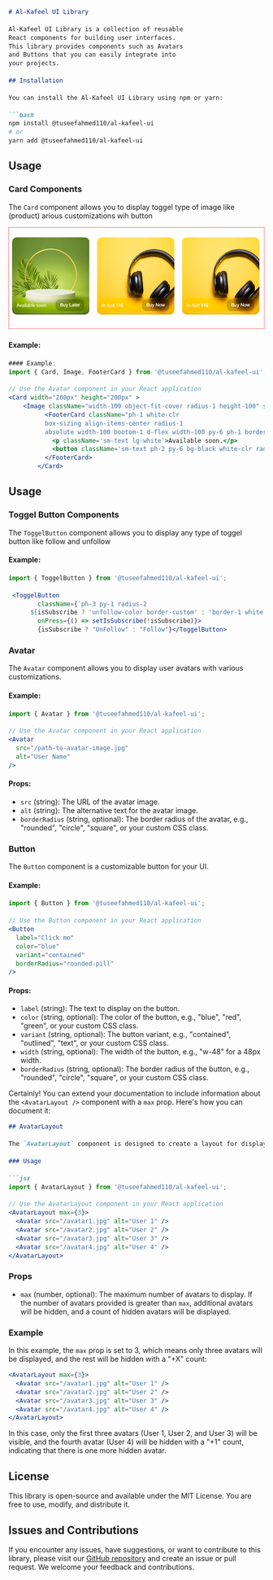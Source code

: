 ```markdown
# Al-Kafeel UI Library

Al-Kafeel UI Library is a collection of reusable
React components for building user interfaces.
This library provides components such as Avatars
and Buttons that you can easily integrate into
your projects.

## Installation

You can install the Al-Kafeel UI Library using npm or yarn: 

```bash
npm install @tuseefahmed110/al-kafeel-ui
# or
yarn add @tuseefahmed110/al-kafeel-ui
```

## Usage

### Card Components

The `Card` component allows you to display toggel type of image like (product) arious customizations wih button

![Card Component](./src/style/Capture.PNG)

#### Example:

```jsx
#### Example:
import { Card, Image, FooterCard } from '@tuseefahmed110/al-kafeel-ui';

// Use the Avatar component in your React application
<Card width="200px" height="200px" >
    <Image className="width-100 object-fit-cover radius-1 height-100" src={pic} />
          <FooterCard className="ph-1 white-clr
          box-sizing align-items-center radius-1
          absolute width-100 bootom-1 d-flex width-100 py-6 ph-1 border-1 blur width-cal-8-100 justify-content-space-between d-flex">
            <p className='sm-text lg-white'>Available soon.</p>
            <button className='sm-text ph-2 py-6 bg-black white-clr radius-2  border-none'>Buy Later</button>
          </FooterCard>
        </Card>
```
## Usage

### Toggel Button Components

The `ToggelButton` component allows you to display 
any type of toggel button like follow and unfollow

#### Example:

```jsx
import { ToggelButton } from '@tuseefahmed110/al-kafeel-ui';

 <ToggelButton
        className={`ph-3 py-1 radius-2  
      ${isSubscribe ? 'unfollow-color border-custom' : 'border-1 white follow-color'}`}
        onPress={() => setIsSubscribe(!isSubscribe)}>
        {isSubscribe ? "UnFollow" : "Follow"}</ToggelButton>
```

### Avatar

The `Avatar` component allows you to display user avatars with various customizations.

#### Example:

```jsx
import { Avatar } from '@tuseefahmed110/al-kafeel-ui';

// Use the Avatar component in your React application
<Avatar
  src="/path-to-avatar-image.jpg"
  alt="User Name"
/>
```

#### Props:

- `src` (string): The URL of the avatar image.
- `alt` (string): The alternative text for the avatar image.
- `borderRadius` (string, optional): The border radius of the avatar, e.g., "rounded", "circle", "square", or your custom CSS class.

### Button

The `Button` component is a customizable button for your UI.

#### Example:

```jsx
import { Button } from '@tuseefahmed110/al-kafeel-ui';

// Use the Button component in your React application
<Button
  label="Click me"
  color="blue"
  variant="contained"
  borderRadius="rounded-pill"
/>
```

#### Props:

- `label` (string): The text to display on the button.
- `color` (string, optional): The color of the button, e.g., "blue", "red", "green", or your custom CSS class.
- `variant` (string, optional): The button variant, e.g., "contained", "outlined", "text", or your custom CSS class.
- `width` (string, optional): The width of the button, e.g., "w-48" for a 48px width.
- `borderRadius` (string, optional): The border radius of the button, e.g., "rounded", "circle", "square", or your custom CSS class.

Certainly! You can extend your documentation to include information about the `<AvatarLayout />` component with a `max` prop. Here's how you can document it:

```markdown
## AvatarLayout

The `AvatarLayout` component is designed to create a layout for displaying avatars, with the ability to control the maximum number of visible avatars.

### Usage

```jsx
import { AvatarLayout } from '@tuseefahmed110/al-kafeel-ui';

// Use the AvatarLayout component in your React application
<AvatarLayout max={3}>
  <Avatar src="/avatar1.jpg" alt="User 1" />
  <Avatar src="/avatar2.jpg" alt="User 2" />
  <Avatar src="/avatar3.jpg" alt="User 3" />
  <Avatar src="/avatar4.jpg" alt="User 4" />
</AvatarLayout>
```

### Props

- `max` (number, optional): The maximum number of avatars to display. If the number of avatars provided is greater than `max`, additional avatars will be hidden, and a count of hidden avatars will be displayed.

### Example

In this example, the `max` prop is set to 3, which means only three avatars will be displayed, and the rest will be hidden with a "+X" count:

```jsx
<AvatarLayout max={3}>
  <Avatar src="/avatar1.jpg" alt="User 1" />
  <Avatar src="/avatar2.jpg" alt="User 2" />
  <Avatar src="/avatar3.jpg" alt="User 3" />
  <Avatar src="/avatar4.jpg" alt="User 4" />
</AvatarLayout>
```

In this case, only the first three avatars (User 1, User 2, and User 3) will be visible, and the fourth avatar (User 4) will be hidden with a "+1" count, indicating that there is one more hidden avatar.



## License

This library is open-source and available under the MIT License. You are free to use, modify, and distribute it.

## Issues and Contributions

If you encounter any issues, have suggestions, or want to contribute to this library, please visit our [GitHub repository](https://github.com/tuseefahmed786/Al-Kafeel-UI-Library.git) and create an issue or pull request. We welcome your feedback and contributions.
```
